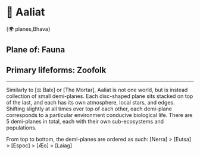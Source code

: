 # 🐐 Aaliat

{🌍 planes,Bhava}

## **Plane of:** Fauna
## **Primary lifeforms:** Zoofolk

---

Similarly to [⚖️ Balx] or [The Mortar], Aaliat is not one world, but is instead collection of small demi-planes. Each disc-shaped plane sits stacked on top of the last, and each has its own atmosphere, local stars, and edges. Shifting slightly at all times over top of each other, each demi-plane corresponds to a particular environment conducive biological life. There are 5 demi-planes in total, each with their own sub-ecosystems and populations.

From top to bottom, the demi-planes are ordered as such: [Nerra] > [Eutsa] > [Espoc] > [Æo] > [Laiag]
